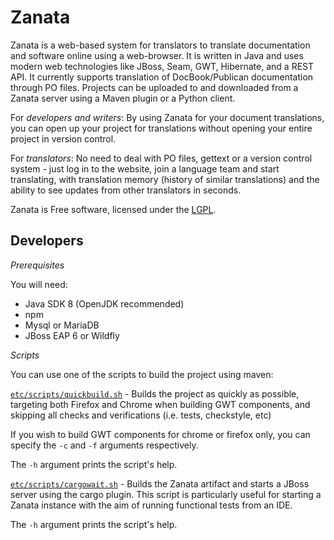 Zanata
=====

Zanata is a web-based system for translators to translate
documentation and software online using a web-browser. It is
written in Java and uses modern web technologies like JBoss,
Seam, GWT, Hibernate, and a REST API. It currently supports
translation of DocBook/Publican documentation through PO
files. Projects can be uploaded to and downloaded from a Zanata
server using a Maven plugin or a Python client.

For *developers and writers*: By using Zanata for
your document translations, you can open up your project for
translations without opening your entire project in version
control.

For *translators*: No need to deal with PO files,
gettext or a version control system - just log in to the website, join
a language team and start translating, with translation memory (history
of similar translations) and the ability to see updates from other
translators in seconds.


Zanata is Free software, licensed under the [LGPL][].

[LGPL]: http://www.gnu.org/licenses/lgpl-2.1.html

Developers
----------

*Prerequisites*

You will need:
- Java SDK 8 (OpenJDK recommended)
- npm
- Mysql or MariaDB
- JBoss EAP 6 or Wildfly

*Scripts*

You can use one of the scripts to build the project using maven:

[`etc/scripts/quickbuild.sh`](etc/scripts/quickbuild.sh) - Builds the project
as quickly as possible, targeting both Firefox and Chrome when building GWT
components, and skipping all checks and verifications (i.e. tests, checkstyle, etc)

If you wish to build GWT components for chrome or firefox only, you can specify the
`-c` and `-f` arguments respectively.

The `-h` argument prints the script's help.

[`etc/scripts/cargowait.sh`](etc/scripts/cargowait.sh) - Builds the Zanata artifact
and starts a JBoss server using the cargo plugin. This script is particularly
useful for starting a Zanata instance with the aim of running functional tests
from an IDE.

The `-h` argument prints the script's help.
